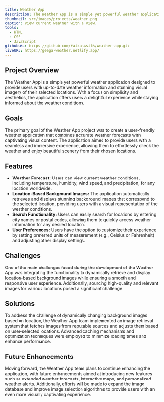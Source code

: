 ```yaml
---
title: Weather App
description: The Weather App is a simple yet powerful weather application designed to provide users with up-to-date weather information and stunning visual imagery of their selected locations. With a focus on simplicity and aesthetics, the application offers users a delightful experience while staying informed about the weather conditions.
thumbnail: src/images/projects/weather.png
caption: View current weather with a view.
tools:
  - HTML
  - CSS
  - JavaScript
githubURL: https://github.com/FaizanAsifB/weather-app.git
liveURL: https://geega-weather.netlify.app/
---
```


## Project Overview

The Weather App is a simple yet powerful weather application designed to provide users with up-to-date weather information and stunning visual imagery of their selected locations. With a focus on simplicity and aesthetics, the application offers users a delightful experience while staying informed about the weather conditions.

## Goals

The primary goal of the Weather App project was to create a user-friendly weather application that combines accurate weather forecasts with captivating visual content. The application aimed to provide users with a seamless and immersive experience, allowing them to effortlessly check the weather and enjoy beautiful scenery from their chosen locations.

## Features

- **Weather Forecast:** Users can view current weather conditions, including temperature, humidity, wind speed, and precipitation, for any location worldwide.
- **Location-Based Background Images:** The application automatically retrieves and displays stunning background images that correspond to the selected location, providing users with a visual representation of the weather conditions.
- **Search Functionality:** Users can easily search for locations by entering city names or postal codes, allowing them to quickly access weather information for any desired location.
- **User Preferences:** Users have the option to customize their experience by setting preferred units of measurement (e.g., Celsius or Fahrenheit) and adjusting other display settings.

## Challenges

One of the main challenges faced during the development of the Weather App was integrating the functionality to dynamically retrieve and display location-based background images while ensuring a smooth and responsive user experience. Additionally, sourcing high-quality and relevant images for various locations posed a significant challenge.

## Solutions

To address the challenge of dynamically changing background images based on location, the Weather App team implemented an image retrieval system that fetches images from reputable sources and adjusts them based on user-selected locations. Advanced caching mechanisms and optimization techniques were employed to minimize loading times and enhance performance.

## Future Enhancements

Moving forward, the Weather App team plans to continue enhancing the application, with future enhancements aimed at introducing new features such as extended weather forecasts, interactive maps, and personalized weather alerts. Additionally, efforts will be made to expand the image database and improve image selection algorithms to provide users with an even more visually captivating experience.
